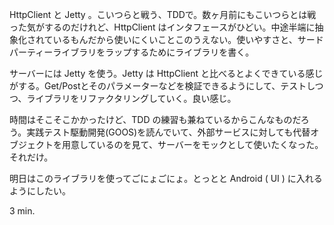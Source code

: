 HttpClient と Jetty 。こいつらと戦う、TDDで。数ヶ月前にもこいつらとは戦った気がするのだけれど、HttpClient はインタフェースがひどい。中途半端に抽象化されているもんだから使いにくいことこのうえない。使いやすさと、サードパーティーライブラリをラップするためにライブラリを書く。

サーバーには Jetty を使う。Jetty は HttpClient と比べるとよくできている感じがする。Get/Postとそのパラメーターなどを検証できるようにして、テストしつつ、ライブラリをリファクタリングしていく。良い感じ。

時間はそこそこかかったけど、TDD の練習も兼ねているからこんなものだろう。実践テスト駆動開発(GOOS)を読んでいて、外部サービスに対しても代替オブジェクトを用意しているのを見て、サーバーをモックとして使いたくなった。それだけ。

明日はこのライブラリを使ってごにょごにょ。とっとと Android ( UI ) に入れるようにしたい。

3 min.
